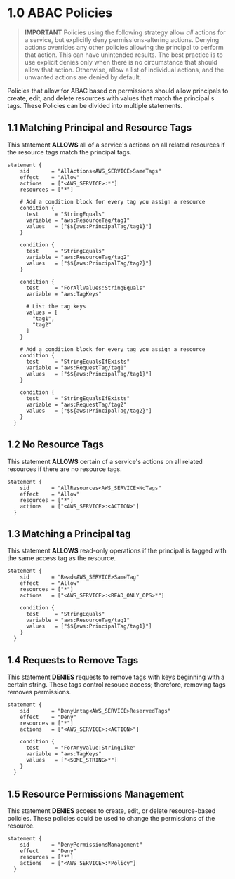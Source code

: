 # 1.0 ABAC Policies
> **IMPORTANT**
> Policies using the following strategy allow *all* actions for a service, but explicitly deny 
> permissions-altering actions. Denying actions overrides any other policies allowing the principal 
> to perform that action. This can have unintended results. The best practice is to use explicit 
> denies only when there is no circumstance that should allow that action. Otherwise, allow a list 
> of individual actions, and the unwanted actions are denied by default. 

Policies that allow for ABAC based on permissions should allow principals to create, edit, and delete resources with values that match the principal's tags. These Policies can be divided into multiple statements.

## 1.1 Matching Principal and Resource Tags
This statement **ALLOWS** all of a service's actions on all related resources if the resource tags match the principal tags.
```hcl
statement {
    sid       = "AllActions<AWS_SERVICE>SameTags"
    effect    = "Allow"
    actions   = ["<AWS_SERVICE>:*"]
    resources = ["*"]

    # Add a condition block for every tag you assign a resource
    condition {
      test     = "StringEquals"
      variable = "aws:ResourceTag/tag1"
      values   = ["$${aws:PrincipalTag/tag1}"]
    }

    condition {
      test     = "StringEquals"
      variable = "aws:ResourceTag/tag2"
      values   = ["$${aws:PrincipalTag/tag2}"]
    }

    condition {
      test     = "ForAllValues:StringEquals"
      variable = "aws:TagKeys"

      # List the tag keys
      values = [
        "tag1",
        "tag2"
      ]
    }

    # Add a condition block for every tag you assign a resource
    condition {
      test     = "StringEqualsIfExists"
      variable = "aws:RequestTag/tag1"
      values   = ["$${aws:PrincipalTag/tag1}"]
    }

    condition {
      test     = "StringEqualsIfExists"
      variable = "aws:RequestTag/tag2"
      values   = ["$${aws:PrincipalTag/tag2}"]
    }
  }
```

## 1.2 No Resource Tags
This statement **ALLOWS** certain of a service's actions on all related resources if there are no resource tags.
```hcl
statement {
    sid       = "AllResources<AWS_SERVICE>NoTags"
    effect    = "Allow"
    resources = ["*"]
    actions   = ["<AWS_SERVICE>:<ACTION>"]
  }
```

## 1.3 Matching a Principal tag
This statement **ALLOWS** read-only operations if the principal is tagged with the same access tag as the resource.
```hcl
statement {
    sid       = "Read<AWS_SERVICE>SameTag"
    effect    = "Allow"
    resources = ["*"]
    actions   = ["<AWS_SERVICE>:<READ_ONLY_OPS>*"]

    condition {
      test     = "StringEquals"
      variable = "aws:ResourceTag/tag1"
      values   = ["$${aws:PrincipalTag/tag1}"]
    }
  }
```

## 1.4 Requests to Remove Tags
This statement **DENIES** requests to remove tags with keys beginning with a certain string. These tags control resouce access; therefore, removing tags removes permissions.
```hcl
statement {
    sid       = "DenyUntag<AWS_SERVICE>ReservedTags"
    effect    = "Deny"
    resources = ["*"]
    actions   = ["<AWS_SERVICE>:<ACTION>"]

    condition {
      test     = "ForAnyValue:StringLike"
      variable = "aws:TagKeys"
      values   = ["<SOME_STRING>*"]
    }
  }
```

## 1.5 Resource Permissions Management
This statement **DENIES** access to create, edit, or delete resource-based policies. These policies could be used to change the permissions of the resource.
```hcl
statement {
    sid       = "DenyPermissionsManagement"
    effect    = "Deny"
    resources = ["*"]
    actions   = ["<AWS_SERVICE>:*Policy"]
  }
```